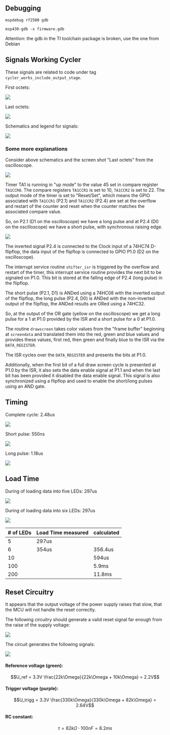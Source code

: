 ## Debugging

```
mspdebug rf2500 gdb

msp430-gdb -x firmware.gdb
```

Attention: the gdb in the TI toolchain package is broken, use the one from Debian



## Signals Working Cycler

These signals are related to code under tag `cycler_works_include_output_stage`.

First octets:

![](./docs/cycler_working_first_octets.png)

Last octets:

![](./docs/cycler_working_last_octets.png)

Schematics and legend for signals:

![](./docs/schematics.jpeg)

### Some more explanations

Consider above schematics and the screen shot "Last octets" from the oscilloscope.

![](./docs/timing.png)

Timer TA1 is running in "up mode" to the value 45 set in compare register `TA1CCR0`. The compare registers `TA1CCR1` is set to 10, `TA1CCR2` is set to 22.
The output mode of the timer is set to "Reset/Set", which means the GPIO associated with `TA1CCR1` (P2.1) and `TA1CCR2` (P2.4) are set at the overflow and 
restart of the counter and reset when the counter matches the associated compare value.

So, on P2.1 (D1 on the oscilloscope) we have a long pulse and at P2.4 (D0 on the oscilloscope) we have a short pulse, with synchronous raising edge.

![](./docs/74hc74-function-table.png)

The inverted signal P2.4 is connected to the Clock input of a 74HC74 D-flipflop, the data input of the flipflop is connected to GPIO P1.0 (D2 on the oscilloscope).

The interrupt service routine `shifter_isr` is triggered by the overflow and restart of the timer, this interrupt service routine provides the next bit to be 
signaled on P1.0. This bit is stored at the falling edge of P2.4 (long pulse) in the flipflop.

The short pulse (P2.1, D1) is ANDed using a 74HC08 with the inverted output of the flipflop, the long pulse (P2.4, D0) is ANDed with the non-inverted output of
the flipflop, the ANDed results are ORed using a 74HC32.

So, at the output of the OR gate (yellow on the oscilloscope) we get a long pulse for a 1 at P1.0 provided by the ISR and a short pulse for a 0 at P1.0.

The routine `drawscreen` takes color values from the "frame buffer" beginning at `screendata` and translated them into the red, green and blue values and provides these values, first red, then green and finally blue to the ISR via the `DATA_REGISTER`.

The ISR cycles over the `DATA_REGISTER` and presents the bits at P1.0.

Additionally, when the first bit of a full draw screen cycle is presented at P1.0 by the ISR, it also sets the data enable signal at P1.1 and when the last bit has been provided it disabled the data enable signal. This signal is also synchronized using a flipflop and used to enable the short/long pulses using an AND gate.



## Timing

Complete cycle: 2.48us

![](./docs/pulse_complete.png)

Short pulse: 550ns

![](./docs/pulse_short.png)

Long pulse: 1.18us

![](./docs/pulse_long.png)


## Load Time

During of loading data into five LEDs: 297us

![](./docs/five_leds.png)

During of loading data into six LEDs: 297us

![](./docs/six_leds.png)


| # of LEDs | Load Time measured | calculated |
| --------- | ------------------ | ---------- |
| 5         | 297us              |            | 
| 6         | 354us              | 356.4us    |
| 10        |                    | 594us      |
| 100       |                    | 5.9ms      |
| 200       |                    | 11.8ms     |


## Reset Circuitry

It appears that the output voltage of the power supply raises that slow, that the MCU
will not handle the reset correctly.

The following circuitry should generate a valid reset signal far enough from the raise 
of the supply voltage:

![](./docs/reset-circuit.jpeg)

The circuit generates the following signals:

![](./docs/reset-signal.png)

#### Reference voltage (green):

```math
U_ref = 3.3V \frac{22k\Omega}{22k\Omega + 10k\Omega} = 2.2V
```  
  

#### Trigger voltage (purple):

```math
U_trigg = 3.3V \frac{330k\Omega}{330k\Omega + 82k\Omega} = 2.64V
```  
  

#### RC constant:

```math
\tau = 82k\Omega \cdot 100nF = 8.2ms
```  
